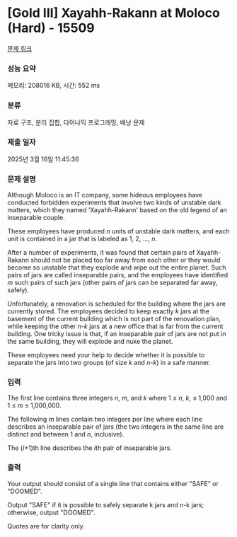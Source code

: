 # [Gold III] Xayahh-Rakann at Moloco (Hard) - 15509 

[문제 링크](https://www.acmicpc.net/problem/15509) 

### 성능 요약

메모리: 208016 KB, 시간: 552 ms

### 분류

자료 구조, 분리 집합, 다이나믹 프로그래밍, 배낭 문제

### 제출 일자

2025년 3월 16일 11:45:36

### 문제 설명

<p>Although Moloco is an IT company, some hideous employees have conducted forbidden experiments that involve two kinds of unstable dark matters, which they named 'Xayahh-Rakann' based on the old legend of an inseparable couple.</p>

<p>These employees have produced <em>n</em> units of unstable dark matters, and each unit is contained in a jar that is labeled as 1, 2, ..., <em>n</em>.</p>

<p>After a number of experiments, it was found that certain pairs of Xayahh-Rakann should not be placed too far away from each other or they would become so unstable that they explode and wipe out the entire planet. Such pairs of jars are called inseparable pairs, and the employees have identified <em>m</em> such pairs of such jars (other pairs of jars can be separated far away, safely).</p>

<p>Unfortunately, a renovation is scheduled for the building where the jars are currently stored. The employees decided to keep exactly <em>k</em> jars at the basement of the current building which is not part of the renovation plan, while keeping the other <em>n</em>-<em>k</em> jars at a new office that is far from the current building. One tricky issue is that, if an inseparable pair of jars are not put in the same building, they will explode and nuke the planet.</p>

<p>These employees need your help to decide whether it is possible to separate the jars into two groups (of size <em>k</em> and <em>n</em>-<em>k</em>) in a safe manner. </p>

### 입력 

 <p>The first line contains three integers <em>n</em>, <em>m</em>, and <em>k</em> where 1 ≤ <em>n</em>, <em>k</em>, ≤ 1,000 and 1 ≤ <em>m</em> ≤ 1,000,000.</p>

<p>The following <em>m</em> lines contain two integers per line where each line describes an inseparable pair of jars (the two integers in the same line are distinct and between 1 and <em>n</em>, inclusive).</p>

<p>The (<em>i</em>+1)th line describes the <em>i</em>th pair of inseparable jars.</p>

### 출력 

 <p>Your output should consist of a single line that contains either "SAFE" or "DOOMED".</p>

<p>Output "SAFE" if it is possible to safely separate k jars and n-k jars; otherwise, output "DOOMED".</p>

<p>Quotes are for clarity only.</p>

